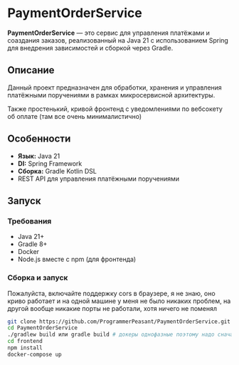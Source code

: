# PaymentOrderService

**PaymentOrderService** — это сервис для управления платёжами и соаздания заказов, реализованный на Java 21 с использованием Spring для внедрения зависимостей и сборкой через Gradle.

## Описание

Данный проект предназначен для обработки, хранения и управления платёжными поручениями в рамках микросервисной архитектуры.

Также простенький, кривой фронтенд с уведомлениями по вебсокету об оплате (там все очень минималистично)


## Особенности

- **Язык:** Java 21
- **DI:** Spring Framework
- **Сборка:** Gradle Kotlin DSL
- REST API для управления платёжными поручениями

## Запуск

### Требования

- Java 21+
- Gradle 8+
- Docker
- Node.js вместе с npm (для фронтенда)

### Сборка и запуск

Пожалуйста, включайте поддержку cors в браузере, я не знаю, оно криво работает и на одной машине у меня не было никаких 
проблем, на другой вообще никакие порты не работали, хотя ничего не поменял

```bash
git clone https://github.com/ProgrammerPeasant/PaymentOrderService.git
cd PaymentOrderService
./gradlew build или gradle build # докеры однофазные поэтому надо сначала билдить проект
cd frontend
npm install
docker-compose up
```
